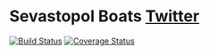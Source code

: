 Sevastopol Boats [Twitter](https://twitter.com/SevastopolBoats)
=
[![Build Status](https://travis-ci.org/Samael500/sev-boats.svg?branch=master)](https://travis-ci.org/Samael500/sev-boats)
[![Coverage Status](https://coveralls.io/repos/Samael500/sev-boats/badge.png)](https://coveralls.io/r/Samael500/sev-boats)

